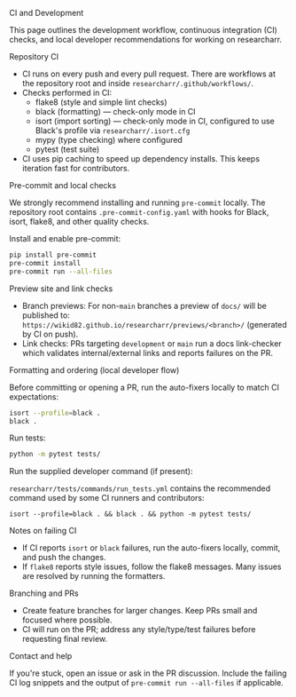 CI and Development

This page outlines the development workflow, continuous integration (CI) checks, and local developer recommendations for working on researcharr.

Repository CI

- CI runs on every push and every pull request. There are workflows at the repository root and inside `researcharr/.github/workflows/`.
- Checks performed in CI:
  - flake8 (style and simple lint checks)
  - black (formatting) — check-only mode in CI
  - isort (import sorting) — check-only mode in CI, configured to use Black's profile via `researcharr/.isort.cfg`
  - mypy (type checking) where configured
  - pytest (test suite)
- CI uses pip caching to speed up dependency installs. This keeps iteration fast for contributors.

Pre-commit and local checks

We strongly recommend installing and running `pre-commit` locally. The repository root contains `.pre-commit-config.yaml` with hooks for Black, isort, flake8, and other quality checks.

Install and enable pre-commit:

```bash
pip install pre-commit
pre-commit install
pre-commit run --all-files
```

Preview site and link checks

- Branch previews: For non-`main` branches a preview of `docs/` will be published to:
  `https://wikid82.github.io/researcharr/previews/<branch>/` (generated by CI on push).
- Link checks: PRs targeting `development` or `main` run a docs link-checker which validates internal/external links and reports failures on the PR.

Formatting and ordering (local developer flow)

Before committing or opening a PR, run the auto-fixers locally to match CI expectations:

```bash
isort --profile=black .
black .
```

Run tests:

```bash
python -m pytest tests/
```

Run the supplied developer command (if present):

`researcharr/tests/commands/run_tests.yml` contains the recommended command used by some CI runners and contributors:

```text
isort --profile=black . && black . && python -m pytest tests/
```

Notes on failing CI

- If CI reports `isort` or `black` failures, run the auto-fixers locally, commit, and push the changes.
- If `flake8` reports style issues, follow the flake8 messages. Many issues are resolved by running the formatters.

Branching and PRs

- Create feature branches for larger changes. Keep PRs small and focused where possible.
- CI will run on the PR; address any style/type/test failures before requesting final review.

Contact and help

If you're stuck, open an issue or ask in the PR discussion. Include the failing CI log snippets and the output of `pre-commit run --all-files` if applicable.
